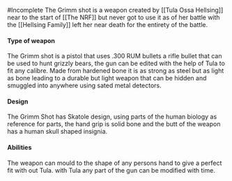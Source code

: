 #Incomplete 
The Grimm shot is a weapon created by [[Tula Ossa Hellsing]] near to the start of [[The NRF]] but never got to use it as of her battle with the [[Hellsing Family]] left her near death for the entirety of the battle. 
#### Type of weapon 
The Grimm shot is a pistol that uses .300 RUM bullets a rifle bullet that can be used to hunt grizzly bears, the gun can be edited with the help of Tula to fit any calibre. Made from hardened bone it is as strong as steel but as light as bone leading to a durable but light weapon that can be hidden and smuggled into anywhere using sated metal detectors.
#### Design 
The Grimm Shot has Skatole design, using parts of the human biology as reference for parts, the hand grip is solid bone and the butt of the weapon has a human skull shaped insignia. 
#### Abilities 
The weapon can mould to the shape of any persons hand to give a perfect fit with out Tula. with Tula any part of the gun can be modified with time.